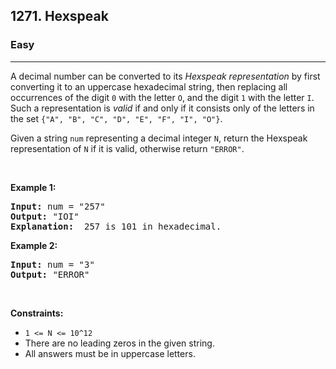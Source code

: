 <h2>1271. Hexspeak</h2><h3>Easy</h3><hr><div><p>A decimal number can be converted to its&nbsp;<em>Hexspeak representation</em>&nbsp;by first converting it to an uppercase hexadecimal string, then replacing all occurrences of the digit <code>0</code> with the letter <code>O</code>, and the digit <code>1</code> with the letter <code>I</code>.&nbsp; Such a representation&nbsp;is <em>valid</em>&nbsp;if and only if it consists only of the letters in the set <code>{"A", "B", "C", "D", "E", "F", "I", "O"}</code>.</p>

<p>Given a string <code>num</code>&nbsp;representing a decimal integer <code>N</code>, return the Hexspeak representation of <code>N</code> if it is valid, otherwise return <code>"ERROR"</code>.</p>

<p>&nbsp;</p>
<p><strong>Example 1:</strong></p>

<pre><strong>Input:</strong> num = "257"
<strong>Output:</strong> "IOI"
<b>Explanation: </b> 257 is 101 in hexadecimal.
</pre>

<p><strong>Example 2:</strong></p>

<pre><strong>Input:</strong> num = "3"
<strong>Output:</strong> "ERROR"
</pre>

<p>&nbsp;</p>
<p><strong>Constraints:</strong></p>

<ul>
	<li><code>1 &lt;= N &lt;= 10^12</code></li>
	<li>There are no leading zeros in the given string.</li>
	<li>All answers must be in uppercase letters.</li>
</ul>
</div>